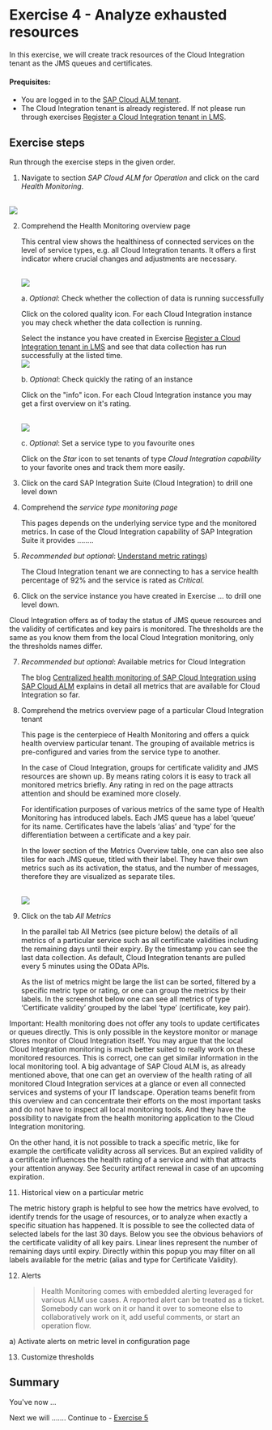 # Exercise 4 - Analyze exhausted resources

In this exercise, we will create track resources of the Cloud Integration tenant as the JMS queues and certificates. 

#### Prequisites:
- You are logged in to the [SAP Cloud ALM tenant](https://teched22-cloudalm-003.authentication.eu10.hana.ondemand.com/).  
- The Cloud Integration tenant is already registered. If not please run through exercises [Register a Cloud Integration tenant in LMS](../ex11/).

## Exercise steps

Run through the exercise steps in the given order.

1.	Navigate to section *SAP Cloud ALM for Operation* and click on the card *Health Monitoring*.

   <br>![](/exercises/ex4/images/CALMLandingHealthMon.png)

2. Comprehend the Health Monitoring overview page 

   This central view shows the healthiness of connected services on the level of service types, e.g. all Cloud Integration tenants. It offers a first indicator where crucial changes and adjustments are necessary. 

   <br>![](/exercises/ex4/images/HMDrillDownToType.png)

      a. *Optional*: Check whether the collection of data is running successfully
      
      Click on the colored quality icon. For each Cloud Integration instance you may check whether the data collection is running.
      
      Select the instance you have created in Exercise [Register a Cloud Integration tenant in LMS](../../ex1/ex11/readme.md) and see that data collection has run successfully at the listed time.
      <br>![](/exercises/ex4/images/HMDataQuality.png)
      
      b. *Optional*: Check quickly the rating of an instance
      
      Click on the "info" icon. For each Cloud Integration instance you may get a first overview on it's rating.
         
      <br>![](/exercises/ex4/images/HMDataQuality.png)
      
      c. *Optional*: Set a service type to you favourite ones
            
      Click on the *Star* icon to set  tenants of type *Cloud Integration capability* to your favorite ones and track them more easily.

3. Click on the card SAP Integration Suite (Cloud Integration) to drill one level down

4. Comprehend the *service type monitoring page* 

   This pages depends on the underlying service type and the monitored metrics. In case of the Cloud Integration capability of SAP Integration Suite it provides ........

5. *Recommended but optional*: [Understand metric ratings](./ex41/))

   The Cloud Integration tenant we are connecting to has a service health percentage of 92% and the service is rated as *Critical*.

6.	Click on the service instance you have created in Exercise ... to drill one level down.

   Cloud Integration offers as of today the status of JMS queue resources and the validity of certificates and key pairs is monitored. The thresholds are the same as you know them from the local Cloud Integration monitoring, only the thresholds names differ.

7. *Recommended but optional*: Available metrics for Cloud Integration

      The blog [Centralized health monitoring of SAP Cloud Integration using SAP Cloud ALM](https://blogs.sap.com/2022/02/07/centralized-health-monitoring-of-sap-cloud-integration-using-sap-cloud-alm/) explains in detail all metrics that are available for Cloud Integration so far.

8. Comprehend the metrics overview page of a particular Cloud Integration tenant

   This page is the centerpiece of Health Monitoring and offers a quick health overview particular tenant. The grouping of available metrics is pre-configured and varies from the service type to another. 
   
   In the case of Cloud Integration, groups for certificate validity and JMS resources are shown up. By means rating colors it is easy to track all monitored metrics briefly. Any rating in red on the page attracts attention and should be examined more closely.

    For identification purposes of various metrics of the same type of Health Monitoring has introduced labels. Each JMS queue has a label ‘queue’ for its name. Certificates have the labels ‘alias’ and ‘type’ for the differentiation between a certificate and a key pair.

    In the lower section of the Metrics Overview table, one can also see also tiles for each JMS queue, titled with their label. They have their own metrics such as its activation, the status, and the number of messages, therefore they are visualized as separate tiles.

   <br>![](/exercises/ex1/images/HMDataQuality.png)

10. Click on the tab *All Metrics*

    In the parallel tab All Metrics (see picture below) the details of all metrics of a particular service such as all certificate validities including the remaining days until their expiry. By the timestamp you can see the last data collection. As default, Cloud Integration tenants are pulled every 5 minutes using the OData APIs.

    As the list of metrics might be large the list can be sorted, filtered by a specific metric type or rating, or one can group the metrics by their labels. In the screenshot below one can see all metrics of type ‘Certificate validity’ grouped by the label ‘type’ (certificate, key pair).

Important:
Health monitoring does not offer any tools to update certificates or queues directly. This is only possible in the keystore monitor or manage stores monitor of Cloud Integration itself. You may argue that the local Cloud Integration monitoring is much better suited to really work on these monitored resources. This is correct, one can get similar information in the local monitoring tool. A big advantage of SAP Cloud ALM is, as already mentioned above, that one can get an overview of the health rating of all monitored Cloud Integration services at a glance or even all connected services and systems of your IT landscape. Operation teams benefit from this overview and can concentrate their efforts on the most important tasks and do not have to inspect all local monitoring tools. And they have the possibility to navigate from the health monitoring application to the Cloud Integration monitoring.

On the other hand, it is not possible to track a specific metric, like for example the certificate validity across all services. But an expired validity of a certificate influences the health rating of a service and with that attracts your attention anyway. See Security artifact renewal in case of an upcoming expiration.

11. Historical view on a particular metric

   The metric history graph is helpful to see how the metrics have evolved, to identify trends for the usage of resources, or to analyze when exactly a specific situation has happened. It is possible to see the collected data of selected labels for the last 30 days. Below you see the obvious behaviors of the certificate validity of all key pairs. Linear lines represent the number of remaining days until expiry. Directly within this popup you may filter on all labels available for the metric (alias and type for Certificate Validity).

12. Alerts

      >
      > Health Monitoring comes with embedded alerting leveraged for various ALM use cases. A reported alert can be treated as a ticket. Somebody can work on it or hand it over to someone else to collaboratively work on it, add useful comments, or start an operation flow.
      >

   a) Activate alerts on metric level in configuration page
   
13. Customize thresholds


   
## Summary

You've now ...

Next we will ....... Continue to - [Exercise 5](../ex5/README.md)

<!--
## Exercise 2.1 Sub Exercise 1 Description

After completing these steps you will have created...

1. Click here.
<br>![](/exercises/ex2/images/02_01_0010.png)

2.	Insert this line of code.
```abap
response->set_text( |Hello ABAP World! | ). 
```

## Exercise 2.2 Sub Exercise 2 Description

After completing these steps you will have...

1.	Enter this code.
```abap
DATA(lt_params) = request->get_form_fields(  ).
READ TABLE lt_params REFERENCE INTO DATA(lr_params) WITH KEY name = 'cmd'.
  IF sy-subrc = 0.
    response->set_status( i_code = 200
                     i_reason = 'Everything is fine').
    RETURN.
  ENDIF.

```
-->

